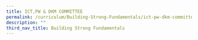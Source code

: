 ```yaml
---
title: ICT,PW & DKM COMMITTEE
permalink: /curriculum/Building-Strong-Fundamentals/ict-pw-dkm-committee
description: ""
third_nav_title: Building Strong Fundamentals
---
```

